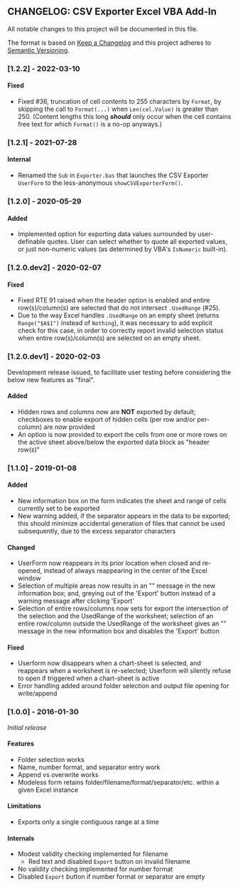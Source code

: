 ## CHANGELOG: CSV Exporter Excel VBA Add-In

All notable changes to this project will be documented in this file.

The format is based on [Keep a Changelog](http://keepachangelog.com/en/1.0.0/)
and this project adheres to [Semantic Versioning](http://semver.org/spec/v2.0.0.html).


### [1.2.2] - 2022-03-10

#### Fixed

- Fixed #36, truncation of cell contents to 255 characters by `Format`,
  by skipping the call to `Format(...)` when `Len(cel.Value)` is greater
  than 250. (Content lengths this long ***should*** only occur when the
  cell contains free text for which `Format()` is a no-op anyways.)


### [1.2.1] - 2021-07-28

#### Internal

- Renamed the `Sub` in `Exporter.bas` that launches the CSV Exporter
  `UserForm` to the less-anonymous `showCSVExporterForm()`.


### [1.2.0] - 2020-05-29

#### Added

- Implemented option for exporting data values surrounded by user-definable quotes.
  User can select whether to quote all exported values, or just
  non-numeric values (as determined by VBA's `IsNumeric` built-in).


### [1.2.0.dev2] - 2020-02-07

#### Fixed

- Fixed RTE 91 raised when the header option is enabled and 
  entire row(s)/column(s) are selected that do not intersect `.UsedRange`
  (#25).
- Due to the way Excel handles `.UsedRange` on an empty sheet (returns
  `Range("$A$1")` instead of `Nothing`), it was necessary to add explicit
  check for this case, in order to correctly report invalid selection
  status when entire row(s)/column(s) are selected on an empty sheet.


### [1.2.0.dev1] - 2020-02-03

Development release issued, to facilitate user testing before considering
the below new features as "final".

#### Added

- Hidden rows and columns now are **NOT** exported by default; checkboxes
  to enable export of hidden cells (per row and/or per-column) are
  now provided
- An option is now provided to export the cells from one or more rows on
  the active sheet above/below the exported data block as "header row(s)"


### [1.1.0] - 2019-01-08

#### Added

- New information box on the form indicates the sheet and range of
  cells currently set to be exported
- New warning added, if the separator appears in the data to be exported;
  this should minimize accidental generation of files that cannot be
  used subsequently, due to the excess separator characters

#### Changed

- UserForm now reappears in its prior location when closed
  and re-opened, instead of always reappearing in the center
  of the Excel window
- Selection of multiple areas now results in an "<invalid selection>"
  message in the new information box; and, greying out of the 'Export'
  button instead of a warning message after clicking 'Export'
- Selection of entire rows/columns now sets for export the intersection
  of the selection and the UsedRange of the worksheet; selection of an
  entire row/column outside the UsedRange of the worksheet gives an
  "<invalid selection>" message in the new information box and disables
  the 'Export' button

#### Fixed

- Userform now disappears when a chart-sheet is selected, and reappears
  when a worksheet is re-selected; Userform will silently refuse to open
  if triggered when a chart-sheet is active
- Error handling added around folder selection and output file opening
  for write/append


### [1.0.0] - 2016-01-30

*Initial release*

#### Features
- Folder selection works
- Name, number format, and separator entry work
- Append vs overwrite works
- Modeless form retains folder/filename/format/separator/etc. within a given Excel instance

#### Limitations
- Exports only a single contiguous range at a time

#### Internals
- Modest validity checking implemented for filename
  - Red text and disabled `Export` button on invalid filename
- No validity checking implemented for number format
- Disabled `Export` button if number format or separator are empty

